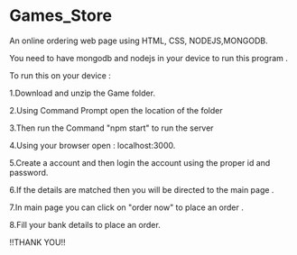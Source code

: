 # Games_Store
An online ordering web page using HTML, CSS, NODEJS,MONGODB.

You need to have mongodb and nodejs in your device to run this program .

To run this on your device :

1.Download and unzip the Game folder.

2.Using Command Prompt open the location of the folder

3.Then run the Command "npm start" to run the server

4.Using your browser open : localhost:3000.

5.Create a account and then login the account using the proper id and password.

6.If the details are matched then you will be directed to the main page .

7.In main page you can click on "order now" to place an order .

8.Fill your bank details to place an order.

!!THANK YOU!!

